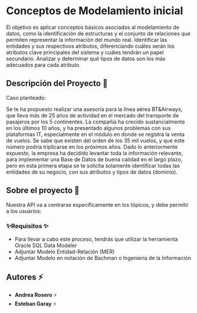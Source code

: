 # Conceptos de Modelamiento inicial

El objetivo es aplicar conceptos básicos asociados al modelamiento de datos, como la identificación de estructuras y el conjunto de relaciones que permiten representar la información del mundo real.
Identificar las entidades y sus respectivos atributos, diferenciando cuáles serán los atributos clave principales del sistema y cuáles tendrán un papel secundario.
Analizar y determinar qué tipos de datos son los más adecuados para cada atributo.

## Descripción del Proyecto :scroll:

Caso planteado: 

Se te ha propuesto realizar una asesoría para la línea aérea BT&Airways, que lleva más de 25 años de actividad en el mercado del transporte de pasajeros por los 5 continentes.  La compañía ha crecido sustancialmente en los últimos 10 años, y ha presentado algunos problemas con sus plataformas IT, especialmente en el módulo en donde se registra la venta de vuelos.  Se sabe que existen del orden de los 35 mil vuelos, y que este número podría triplicarse en los próximos años. 
Dado lo anteriormente expuesto, la empresa ha decidido levantar toda la información relevante, para implementar una Base de Datos de buena calidad en el largo plazo, pero en esta primera etapa se te solicita solamente identificar todas las entidades de su negocio, con sus atributos y tipos de datos (dominio). 


## Sobre el proyecto 🚀

Nuestra API va a centrarse específicamente en los tópicos, y debe permitir a los usuarios:


### ✨Requisitos   ✨
- Para llevar a cabo este proceso, tendrás que utilizar la herramienta Oracle SQL Data Modeler
- Adjuntar Modelo Entidad-Relación (MER)
- Adjuntar Modelo en notación de Bachman o Ingeniería de la Información



## Autores ⚡ 

- **Andrea Rosero** ⚡
- **Esteban Garay** ⚡
